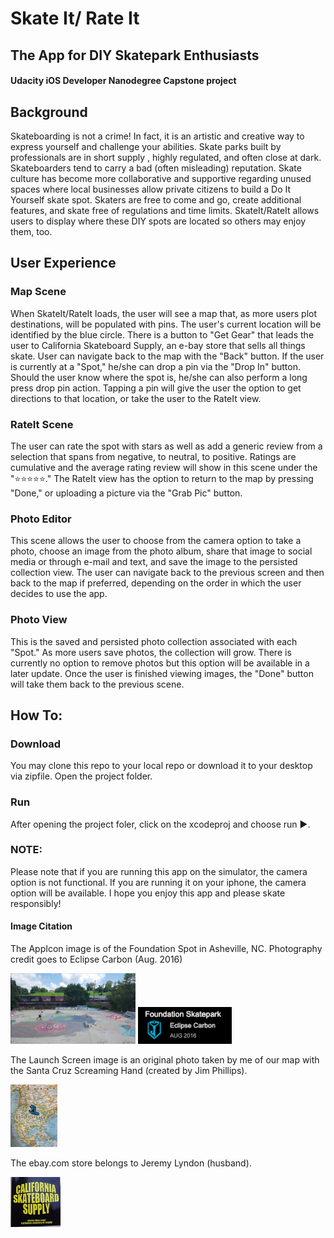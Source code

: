 # Skate It/ Rate It
## The App for DIY Skatepark Enthusiasts
#### Udacity iOS Developer Nanodegree Capstone project

## Background
  Skateboarding is not a crime! In fact, it is an artistic and creative way to express yourself and challenge your abilities. Skate parks built by professionals are in short supply , highly regulated, and often close at dark. Skateboarders tend to carry a bad (often misleading) reputation. 
  Skate culture has become more collaborative and supportive regarding unused spaces where local businesses allow private citizens to build a Do It Yourself skate spot. Skaters are free to come and go, create additional features, and skate free of regulations and time limits. SkateIt/RateIt allows users to display where these DIY spots are located so others may enjoy them, too. 
  
## User Experience

### Map Scene
  When SkateIt/RateIt loads, the user will see a map that, as more users plot destinations, will be populated with pins. The user's current location will be identified by the blue circle. There is a button to "Get Gear" that leads the user to California Skateboard Supply, an e-bay store that sells all things skate. User can navigate back to the map with the "Back" button. 
  If the user is currently at a "Spot," he/she can drop a pin via the "Drop In" button. Should the user know where the spot is, he/she can also perform a long press drop pin action. 
  Tapping a pin will give the user the option to get directions to that location, or take the user to the RateIt view. 
  
### RateIt Scene
  The user can rate the spot with stars as well as add a generic review from a selection that spans from negative, to neutral, to positive. Ratings are cumulative and the average rating review will show in this scene under the "⭐️⭐️⭐️⭐️⭐️." The RateIt view has the option to return to the map by pressing "Done," or uploading a picture via the "Grab Pic" button.
  
### Photo Editor
  This scene allows the user to choose from the camera option to take a photo, choose an image from the photo album, share that image to social media or through e-mail and text, and save the image to the persisted collection view. The user can navigate back to the previous screen and then back to the map if preferred, depending on the order in which the user decides to use the app. 
  
### Photo View
  This is the saved and persisted photo collection associated with each "Spot." As more users save photos, the collection will grow. There is currently no option to remove photos but this option will be available in a later update. Once the user is finished viewing images, the "Done" button will take them back to the previous scene. 
  
  
## How To: 

### Download
  You may clone this repo to your local repo or download it to your desktop via zipfile. Open the project folder. 
  
### Run
  After opening the project foler, click on the xcodeproj and choose run ▶️.
  
### NOTE: 
  Please note that if you are running this app on the simulator, the camera option is not functional. If you are running it on your iphone, the camera option will be available. I hope you enjoy this app and please skate responsibly!




#### Image Citation
The AppIcon image is of the Foundation Spot in Asheville, NC. Photography credit goes to Eclipse Carbon (Aug. 2016)

<img src = "images/Screen%20Shot%202019-01-21%20at%201.28.27%20PM.png" width="200">
<img src = "images/Screen%20Shot%202019-01-21%20at%201.38.54%20PM.png" width="150">
      
The Launch Screen image is an original photo taken by me of our map with the Santa Cruz Screaming Hand (created by Jim Phillips).  

<img src = "images/IMG_7828.JPG" height="100">

The ebay.com store belongs to Jeremy Lyndon (husband).  

<img src = "images/Screen%20Shot%202019-01-02%20at%201.13.10%20PM.png" width="80">
      


